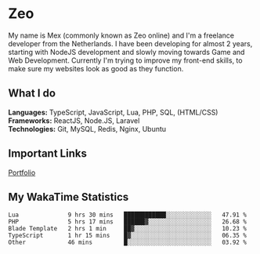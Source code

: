 # Zeo
My name is Mex (commonly known as Zeo online) and I'm a freelance developer from the Netherlands. I have been developing for almost 2 years, starting with NodeJS development and slowly moving towards Game and Web Development. Currently I'm trying to improve my front-end skills, to make sure my websites look as good as they function.

## What I do
**Languages:** TypeScript, JavaScript, Lua, PHP, SQL, (HTML/CSS)<br/>
**Frameworks:** ReactJS, Node.JS, Laravel<br/>
**Technologies:** Git, MySQL, Redis, Nginx, Ubuntu<br/>

## Important Links
[Portfolio](https://zeodev.cc)

## My WakaTime Statistics
<!--START_SECTION:waka-->
```text
Lua              9 hrs 30 mins   ████████████░░░░░░░░░░░░░   47.91 % 
PHP              5 hrs 17 mins   ██████▓░░░░░░░░░░░░░░░░░░   26.68 % 
Blade Template   2 hrs 1 min     ██▓░░░░░░░░░░░░░░░░░░░░░░   10.23 % 
TypeScript       1 hr 15 mins    █▓░░░░░░░░░░░░░░░░░░░░░░░   06.35 % 
Other            46 mins         █░░░░░░░░░░░░░░░░░░░░░░░░   03.92 % 
```
<!--END_SECTION:waka-->
